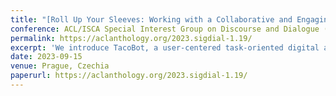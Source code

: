 ```yaml
---
title: "[Roll Up Your Sleeves: Working with a Collaborative and Engaging Task Oriented Dialogue System"
conference: ACL/ISCA Special Interest Group on Discourse and Dialogue (SIGDIAL 2023)](https://aclanthology.org/2023.sigdial-1.19/)
permalink: https://aclanthology.org/2023.sigdial-1.19/
excerpt: 'We introduce TacoBot, a user-centered task-oriented digital assistant designed to guide users through complex real-world tasks with multiple steps. Covering a wide range of cooking and how-to tasks, we aim to deliver a collaborative and engaging dialogue experience. Equipped with language understanding, dialogue management, and response generation components supported by a robust search engine, TacoBot ensures efficient task assistance.'
date: 2023-09-15
venue: Prague, Czechia
paperurl: https://aclanthology.org/2023.sigdial-1.19/
---
```

